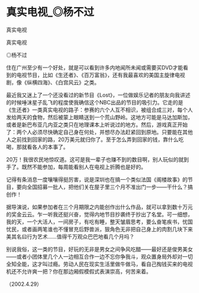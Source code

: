# 真实电视_◎杨不过

真实电视

真实电视

◎杨不过

住在广州至少有一个好处，就是可以看到许多内地闻所未闻或需要买DVD才能看到的电视节目，比如《生还者》、《百万富翁》，还有我最喜欢的美国主旋律电视剧，像《纵横四海》、《白宫风云》之类。

最近我又迷上了一个还没看过的新节目《Lost》，一位做娱乐记者的朋友向我讲述的时候唾沫星子乱飞的程度使我确信这个NBC出品的节目的吸引力。它走的是《生还者》一类真实电视的路子：参赛的六个人互不相识，被组合成三对，每个人发给两天的食物，然后被蒙上眼睛送到一个荒山野岭。这地方可能是马达加斯加，或者是新巴布亚几内亚之类只在地理课本上听说过的地方。然后，游戏真正开始了：两个人必须尽快确定自己身在何处，并想尽办法赶紧回到原地。只要能在其他人之前找到回家的路，20万美元就归你了。至于怎么弄到回家的钱，靠什么吃喝，那就看各人的本事了。

20万！我很农民地惊叹道。这可是我一辈子也赚不到的数目啊，别人玩似的就到手了。既然不能参加，每周能看别人在电视上折腾也是好的。

记得有条消息一度嚷嚷得挺厉害，说是深圳也在搞一个类似法国《阁楼故事》的节目，要向全国招募一批人，把他们关在屋子里三个月不准出门一步——干什么？搞创作！

据导演说，如果参加者在三个月期限之内能创作出什么作品，就可以拿到数十万元的奖金云云。乍一听我还挺兴奋，觉得内地节目抄袭终于抄出了名堂。可一细想，我的天，一个大活人，一间房子，有吃有睡，整天皱眉思考，要么奋笔疾书，忧国忧民，或者画两笔谁也不懂冒充后野兽派，狠角色无非把自己身上的肉割几块下来美其名曰行为艺术……值得千万观众巴巴地看几个月吗？

别说我俗，这一类的节目，好玩的无非是男女之间争风吃醋——最好还是俊男美女——或者小团体里几个人一边相互合作一边不忘你争我斗，观众置身局外却对一切全知全能，这才叫过瘾。劳动人民在现实生活里做牛做马，看自己掏钱买来的电视机还不允许爽一把？你在那边厢假模假式表演崇高，何苦来着。

（2002.4.29）